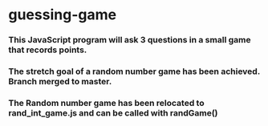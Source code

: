 # guessing-game

### This JavaScript program will ask 3 questions in a small game that records points.
### The stretch goal of a random number game has been achieved. Branch merged to master.
### The Random number game has been relocated to rand_int_game.js and can be called with randGame()
